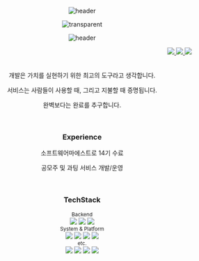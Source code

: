 
<div align="center">

  ![header](https://capsule-render.vercel.app/api?type=rect&color=gradient&height=2&section=header&fontSize=60)
  
  ![transparent](https://capsule-render.vercel.app/api?type=transparent&color=gradient&text=ReadMe&height=150&fontSize=60&desc=HelloWorld&descAlignY=75&descAlign=60)
  
  ![header](https://capsule-render.vercel.app/api?type=rect&color=gradient&height=2&section=header&fontSize=60&reversal=true)
  
  <!--
  
  ![transparent](https://capsule-render.vercel.app/api?type=transparent&fontColor=703ee5&text=ReadMe&height=150&fontSize=60&desc=HelloWorld&descAlignY=75&descAlign=60)
  
  ![venom](https://capsule-render.vercel.app/api?type=venom&height=200&text=Who%20Am%20I저는말이죠&fontSize=70&color=0:8871e5,100:b678c4&stroke=b678c4)
  ![venom](https://capsule-render.vercel.app/api?type=venom&height=200&text=최현식입니다.&fontSize=70&color=0:8871e5,100:b678c4&stroke=b678c4)
  
  ![header](https://capsule-render.vercel.app/api?type=waving&color=gradient&height=300&section=header&text=HELLO%20WORLD&desc=READ%20ME&fontSize=60&fontAlignY=40&descSize=25&descAlignY=58&animation=twinkling)
  ![header](https://capsule-render.vercel.app/api?type=slice&color=gradient&height=200&text=ReadMe&fontAlign=70&rotate=13&fontAlignY=25&desc=HELLO%20WORLD&descAlign=60&descAlignY=44)
  -->

</div>







<div align="right">
  <a href="https://blog.naver.com/chgy2131">
  <img src="https://img.shields.io/badge/Blog-ffffff?style=flat-square&logo=naver&logoColor=black"/>
  </a>
  
  <a href="https://www.linkedin.com/in/%ED%98%84%EC%8B%9D-%EC%B5%9C-728202212/">
  <img src="https://img.shields.io/badge/LinkedIn-ffffff?style=flat-square&logo=LinkedIn&logoColor=black"/>
  </a>
  
  <a hef="https://open.kakao.com/me/chs">
  <img src="https://img.shields.io/badge/Talk-ffffff?style=flat-square&logo=kakaotalk&logoColor=black"/>
  </a>
</div>

<!--

<div align="right">
  <a href="https://blog.naver.com/chgy2131">
  <img src="https://img.shields.io/badge/Blog-03C75A?style=flat-square&logo=naver&logoColor=white"/>
  </a>
   
  <a href="https://www.linkedin.com/in/%ED%98%84%EC%8B%9D-%EC%B5%9C-728202212/">
  <img src="https://img.shields.io/badge/LinkedIn-0A66C2?style=flat-square&logo=LinkedIn&logoColor=white"/>
  </a>
  
  <a hef="https://open.kakao.com/me/chs">
  <img src="https://img.shields.io/badge/Talk-FFCD00?style=flat-square&logo=kakaotalk&logoColor=black"/>
  </a>
</div>
-->

<br/>
<br/>


<div align="center">
  
  <span>
  개발은 가치를 실현하기 위한 최고의 도구라고 생각합니다.
    
  서비스는 사람들이 사용할 때, 그리고 지불할 때 증명됩니다.
  
  완벽보다는 완료를 추구합니다.
  
  </span>
  
  <br/>
  
  
  
  
  ### Experience
  소프트웨어마에스트로 14기 수료 
  
  공모주 및 과팅 서비스 개발/운영
  
  
  
  
  <br/>
  
  ### TechStack 
  <!--
  <img src="https://img.shields.io/badge/쓰고자하는_텍스트-컬러코드?style=for-the-badge&logo=simpleicons에서_아이콘이름&logoColor=white"/></a>&nbsp 
  https://simpleicons.org/
  -->
  
  <sub>
  Backend
  </sub>
  <br/>
  <span>
  <img src="https://img.shields.io/badge/JAVA-007396?style=for-the-badge&logo=coffeescript&logoColor=white"/></a>
  <img src="https://img.shields.io/badge/SpringBoot-6DB33F?style=for-the-badge&logo=Spring Boot&logoColor=white"/></a>
  <img src="https://img.shields.io/badge/junit5-25A162?style=for-the-badge&logo=junit5&logoColor=white"/></a>
  </span>
  <br/>
  
  
  
  <sub>
  System & Platform
  </sub>
  <br/>
  <span>
  <img src="https://img.shields.io/badge/MariaDB-4479A1?style=for-the-badge&logo=mariadb&logoColor=white"/></a>
  <img src="https://img.shields.io/badge/Firebase-FFCA28?style=for-the-badge&logo=Firebase&logoColor=white"/></a>
  <img src="https://img.shields.io/badge/flutter-02569B?style=for-the-badge&logo=flutter&logoColor=white"/></a>
  <img src="https://img.shields.io/badge/analytics-E37400?style=for-the-badge&logo=googleanalytics&logoColor=white"/></a>
  </span>
  <br/>
  
  
  
  <sub>
  etc.
  </sub>
  <br/>
  <span>
  <img src="https://img.shields.io/badge/vim-019733?style=for-the-badge&logo=Vim&logoColor=white"/></a>
  <img src="https://img.shields.io/badge/Postman-FF6C37?style=for-the-badge&logo=Postman&logoColor=white"/></a>
  <img src="https://img.shields.io/badge/GitHub-181717?style=for-the-badge&logo=GitHub&logoColor=white"/></a>
  <img src="https://img.shields.io/badge/Python-3766AB?style=for-the-badge&logo=Python&logoColor=white"/></a>
  </span>
  <br/>
  
  <br/>
  <br/>

</div>

